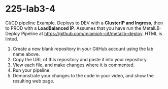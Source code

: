 # 225-lab3-4
CI/CD pipeline Example.  Deploys to DEV with a __ClusterIP and Ingress__, then to PROD with a __LoadBalanced IP__.  Assumes that you have run the MetalLB-Deploy Pipeline at https://github.com/miamioh-cit/metallb-deploy.  HTML is linted.

1) Create a new blank repository in your GitHub account using the lab name above.
2) Copy the URL of this repository and paste it into your repository.
3) View each file, and make changes where it is commented.
4) Run your pipeline.
5) Demonstrate your changes to the code in your video, and show the resulting web page.
